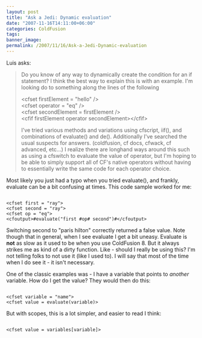 ```yaml
---
layout: post
title: "Ask a Jedi: Dynamic evaluation"
date: "2007-11-16T14:11:00+06:00"
categories: ColdFusion 
tags: 
banner_image: 
permalink: /2007/11/16/Ask-a-Jedi-Dynamic-evaluation
---
```


Luis asks:

<blockquote>
<p>
Do you know of any way to dynamically create the condition for an if statement? I think the best way to explain this is with an example. I'm looking do to something along the lines of the following

&lt;cfset firstElement = "hello" /&gt;<br>
&lt;cfset operator = "eq" /&gt;<br>
&lt;cfset secondElement = firstElement /&gt;<br>
&lt;cfif  firstElement operator secondElement>&lt;/cfif&gt;<br>

I've tried various methods and variations using cfscript, iif(), and combinations of evaluate() and de(). Additionally I've searched the usual suspects for answers. (coldfusion, cf docs, cfwack, cf advanced, etc...) I realize there are longhand ways around this such as using a cfswitch to evaluate the value of operator, but I'm hoping to be able
to simply support all of CF's native operators without having to essentially write the same code for each operator choice. 
</blockquote>

Most likely you just had a typo when you tried evaluate(), and frankly, evaluate can be a bit confusing at times. This code sample worked for me:

<code>
&lt;cfset first = "ray"&gt;
&lt;cfset second = "ray"&gt;
&lt;cfset op = "eq"&gt;
&lt;cfoutput&gt;#evaluate("first #op# second")#&lt;/cfoutput&gt;
</code>

Switching second to "paris hilton" correctly returned a false value. Note though that in general, when I see evaluate I get a bit uneasy. Evaluate is <b>not</b> as slow as it used to be when you use ColdFusion 8. But it always strikes me as kind of a dirty function. Like - should I really be using this? I'm not telling folks to not use it (like I used to). I will say that most of the time when I do see it - it isn't necessary. 

One of the classic examples was - I have a variable that points to <i>another</i> variable. How do I get the value? They would then do this:

<code>
&lt;cfset variable = "name"&gt;
&lt;cfset value = evaluate(variable)&gt;
</code>

But with scopes, this is a lot simpler, and easier to read I think:

<code>
&lt;cfset value = variables[variable]&gt;
</code>